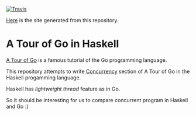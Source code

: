 [![Travis](https://travis-ci.org/syocy/a-tour-of-go-in-haskell.svg?branch=master)](https://travis-ci.org/syocy/a-tour-of-go-in-haskell)

[Here](https://a-tour-of-go-in-haskell.syocy.net) is the site generated from this repository.

# A Tour of Go in Haskell

[A Tour of Go](https://tour.golang.org/) is a famous tutorial of the Go programming language.

This repository attempts to write [Concurrency](https://tour.golang.org/concurrency/1) section of A Tour of Go in the Haskell progamming language.

Haskell has *lightweight thread* feature as in Go.

So it should be interesting for us to compare concurrent program in Haskell and Go :)
